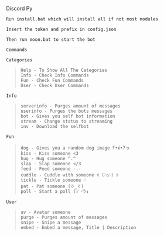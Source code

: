 Discord Py

`Run install.bat which will install all if not most modules`

`Insert the token and prefix in config.json`

`Then run moon.bat to start the bot`

`Commands`

<t>`Categories`</t>
>`Help - To Show All The Categories`<br>
`Info - Check Info Commands`<br>
`Fun - Check Fun Commands`<br>
`User - Check User Commands`<br>

<t>`Info`</t>
>`serverinfo - Purges amount of messages`<br>
`userinfo - Purges the bots messages`<br>
`bot - Gives you self bot information`<br>
`stream - Change status to streaming`<br>
`inv - Download the selfbot`<br>

<t>`Fun`</t>
>`dog - Gives you a random dog image ʕ•́ᴥ•̀ʔっ`<br>
`kiss - Kiss someone <3`<br>
`hug - Hug someone ^.^`<br>
`slap - Slap someone </3`<br>
`feed - Feed someone -.-`<br>
`cuddle - Cuddle with someone ⊂（♡⌂♡）⊃`<br>
`tickle - Tickle someone ♡`<br>
`pat - Pat someone (ㆆ_ㆆ)`<br>
`poll - Start a poll (ง︡'-'︠)ง`<br>

<t>`User`</t>
>`av - Avatar someone`<br>
`purge - Purges amount of messages`<br>
`snipe - Snipe a message`<br>
`embed - Embed a message, Title | Description`<br>
